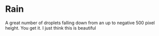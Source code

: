 # Rain
A great number of droplets falling down from an up to negative 500 pixel height. You get it. I just think this is beautiful
